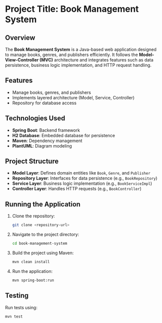 # Project Title: Book Management System

## Overview
The **Book Management System** is a Java-based web application designed to manage books, genres, and publishers efficiently. It follows the **Model-View-Controller (MVC)** architecture and integrates features such as data persistence, business logic implementation, and HTTP request handling.

## Features
- Manage books, genres, and publishers
- Implements layered architecture (Model, Service, Controller)
- Repository for database access

## Technologies Used
- **Spring Boot**: Backend framework
- **H2 Database**: Embedded database for persistence
- **Maven**: Dependency management
- **PlantUML**: Diagram modeling

## Project Structure
- **Model Layer**: Defines domain entities like `Book`, `Genre`, and `Publisher`
- **Repository Layer**: Interfaces for data persistence (e.g., `BookRepository`)
- **Service Layer**: Business logic implementation (e.g., `BookServiceImpl`)
- **Controller Layer**: Handles HTTP requests (e.g., `BookController`)

## Running the Application
1. Clone the repository:
   ```bash
   git clone <repository-url>
   ```
2. Navigate to the project directory:
   ```bash
   cd book-management-system
   ```
3. Build the project using Maven:
   ```bash
   mvn clean install
   ```
4. Run the application:
   ```bash
   mvn spring-boot:run
   ```

## Testing
Run tests using:
```bash
mvn test
```


